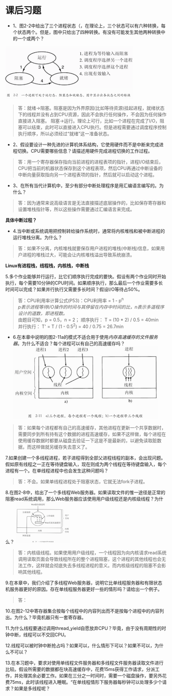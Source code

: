 # 课后习题

- 1、图2-2中给出了三个进程状态（，在理论上，三个状态可以有六种转换，每个状态两个。但是，图中只给出了四种转换。有没有可能发生其他两种转换中的一个或两个？

![图2-2](/images/os/mos/2-2.png)

> 答：就绪->阻塞。阻塞是因为外界原因(比如等待资源)挂起进程，就绪状态下的线程并没有占到CPU资源，因此不会执行任何操作，不会因为任何操作直接进入阻塞。 阻塞->运行。理论上可行，比如一个进程在完成了I/O，阻塞可以结束，此时可以直接进入CPU执行。但是进程需要通过调度程序控制执行顺序，所以必须经过“就绪”这一准备状态。

- 2、假设要设计一种先进的计算机体系结构，它使用硬件而不是中断来完成进程切换。CPU需要哪些信息？请描述用硬件完成进程切换的工作过程。
> 答：用一个寄存器保存指向当前进程的进程表项的指针，进程I/O结束后，CPU把当前的机器状态保存到这个进程表项，然后CPU再通过中断设备的中断向量获取指向另一个进程表项的指针，然后就可以启动这个进程。

- 3、在所有当代计算机中，至少有部分中断处理程序是用汇编语言编写的。为什么？
> 答：因为通常来说高级语言是无法直接描述底层操作的，比如保存寄存器和设置堆栈指针等，所以这些操作需要通过汇编语言来完成。

**具体中断过程？**  


- 4.当中断或系统调用把控制转给操作系统时，通常将内核堆栈和被中断进程的运行堆栈分离。为什么？
> 答：如果不分离，内核堆栈就要保存用户进程的堆栈(中断栈)信息，如果用户进程的堆栈过大，可能会让内核堆栈溢出导致系统崩溃。  

**Linux有进程栈，线程栈，内核栈，中断栈**


5.多个作业能够并行运行，比它们顺序执行完成的要快。假设有两个作业同时开始执行，每个需要10分钟的CPU时间。如果顺序执行，那么最后一个作业需要多长时间可以完成？如果并行执行又需要多长时间？假设I/O等待占50%。

> 答：CPU利用率计算公式(P53)：CPU利用率 = 1 - p<sup>n</sup>  
*p表示进程等待I/O操作的时间与其停留在内存中时间的比，n表示多道程序设计的道数，即进程数。*   
由题目可知，p = 0.5，n = 2； 
顺序执行： T = (10 * 2) / 0.5 = 40min  
并行执行： T' = T / (1 - 0.5<sup>2</sup>) = 40 / 0.75 = 26.7min 


- 6.在本章中说明的图2-11a的模式不适合用于使用*内存高速缓存的文件服务器*。为什么不适合？每个进程可以有自己的高速缓存吗？
![图2-11](/images/os/mos/2-11.png)

> 答：如果每个进程都有自己的高速缓存，其他进程在更新一个共享数据时，需要同步到所有持有这个数据的进程高速缓存，如果不这样做，每个进程在使用缓存数据时都要从磁盘去验证一下这是不是最新的，以避免读取脏数据，而这样做就另缓存失去意义了。

7.如果创建一个多线程进程，若子进程得到全部父进程线程的副本，会出现问题。假如原有线程之一正在等待键盘输入，现在则成为两个线程在等待键盘输入，每个进程有一个。在单线程进程中也会发生这种问题吗？

> 答：不会。如果单线程进程处于阻塞状态，它就无法fork子进程。

8.在图2-8中，给出了一个多线程Web服务器。如果读取文件的惟一途径是正常的阻塞read系统调用，那么Web服务器应该使用用户级线程还是内核级线程？为什么？
![图2-8](/images/os/mos/2-8.png)

> 答：内核级线程。如果使用用户级线程，一个线程因为向内核请求read系统调用读取页面会导致线程所在的整个进程阻塞，这个进程的其他线程也会无法工作，这样就会彻底失去多线程进程的意义。而内核级线程的阻塞不会影响其他线程。

9.在本章中，我们介绍了多线程Web服务器，说明它比单线程服务器和有限状态机服务器更好的原因。存在单线程服务器更好一些的情形吗？请给出一个例子。

> 答：

10.在图2-12中寄存器集合按每个线程中的内容列出而不是按每个进程中的内容列出。为什么？毕竟机器只有一套寄存器。

11.为什么线程要通过调用thread_yield自愿放弃CPU？毕竟，由于没有周期性的时钟中断，线程可以不交回CPU。

12.线程可以被时钟中断抢占吗？如果可以，什么情形下可以？如果不可以，为什么不可以？

13.在本习题中，要求对使用单线程文件服务器和多线程文件服务器读取文件进行比较。假设所需要的数据都在块高速缓存中，花费15ms获得工作请求，分派工作，并处理其余必要工作。如果在三分之一时间时，需要一个磁盘操作，要另外花费75ms，此时该线程进入睡眠。“在单线程情形下服务器每秒钟可以处理多少个请求？如果是多线程呢？

